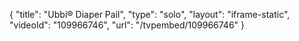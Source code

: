 {
    "title": "Ubbi&reg; Diaper Pail",
    "type": "solo",
    "layout": "iframe-static",
    "videoId": "109966746",
    "url": "\/tvpembed\/109966746"
}